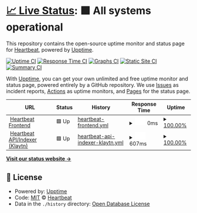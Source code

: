 # [📈 Live Status](https://heartbeat-exchange.github.io/uptime): <!--live status--> **🟩 All systems operational**

This repository contains the open-source uptime monitor and status page for [Heartbeat](https://heartbeat-exchange.github.io/uptime), powered by [Upptime](https://github.com/upptime/upptime).

[![Uptime CI](https://github.com/heartbeat-exchange/uptime/workflows/Uptime%20CI/badge.svg)](https://github.com/heartbeat-exchange/uptime/actions?query=workflow%3A%22Uptime+CI%22)
[![Response Time CI](https://github.com/heartbeat-exchange/uptime/workflows/Response%20Time%20CI/badge.svg)](https://github.com/heartbeat-exchange/uptime/actions?query=workflow%3A%22Response+Time+CI%22)
[![Graphs CI](https://github.com/heartbeat-exchange/uptime/workflows/Graphs%20CI/badge.svg)](https://github.com/heartbeat-exchange/uptime/actions?query=workflow%3A%22Graphs+CI%22)
[![Static Site CI](https://github.com/heartbeat-exchange/uptime/workflows/Static%20Site%20CI/badge.svg)](https://github.com/heartbeat-exchange/uptime/actions?query=workflow%3A%22Static+Site+CI%22)
[![Summary CI](https://github.com/heartbeat-exchange/uptime/workflows/Summary%20CI/badge.svg)](https://github.com/heartbeat-exchange/uptime/actions?query=workflow%3A%22Summary+CI%22)

With [Upptime](https://upptime.js.org), you can get your own unlimited and free uptime monitor and status page, powered entirely by a GitHub repository. We use [Issues](https://github.com/heartbeat-exchange/uptime/issues) as incident reports, [Actions](https://github.com/heartbeat-exchange/uptime/actions) as uptime monitors, and [Pages](https://heartbeat-exchange.github.io/uptime) for the status page.

<!--start: status pages-->
<!-- This summary is generated by Upptime (https://github.com/upptime/upptime) -->
<!-- Do not edit this manually, your changes will be overwritten -->
<!-- prettier-ignore -->
| URL | Status | History | Response Time | Uptime |
| --- | ------ | ------- | ------------- | ------ |
| <img alt="" src="https://icons.duckduckgo.com/ip3/heartbeat.exchange.ico" height="13"> [Heartbeat Frontend](https://heartbeat.exchange) | 🟩 Up | [heartbeat-frontend.yml](https://github.com/heartbeat-exchange/uptime/commits/HEAD/history/heartbeat-frontend.yml) | <details><summary><img alt="Response time graph" src="./graphs/heartbeat-frontend/response-time-week.png" height="20"> 0ms</summary><br><a href="https://heartbeat-exchange.github.io/uptime/history/heartbeat-frontend"><img alt="Response time 0" src="https://img.shields.io/endpoint?url=https%3A%2F%2Fraw.githubusercontent.com%2Fheartbeat-exchange%2Fuptime%2FHEAD%2Fapi%2Fheartbeat-frontend%2Fresponse-time.json"></a><br><a href="https://heartbeat-exchange.github.io/uptime/history/heartbeat-frontend"><img alt="24-hour response time 0" src="https://img.shields.io/endpoint?url=https%3A%2F%2Fraw.githubusercontent.com%2Fheartbeat-exchange%2Fuptime%2FHEAD%2Fapi%2Fheartbeat-frontend%2Fresponse-time-day.json"></a><br><a href="https://heartbeat-exchange.github.io/uptime/history/heartbeat-frontend"><img alt="7-day response time 0" src="https://img.shields.io/endpoint?url=https%3A%2F%2Fraw.githubusercontent.com%2Fheartbeat-exchange%2Fuptime%2FHEAD%2Fapi%2Fheartbeat-frontend%2Fresponse-time-week.json"></a><br><a href="https://heartbeat-exchange.github.io/uptime/history/heartbeat-frontend"><img alt="30-day response time 0" src="https://img.shields.io/endpoint?url=https%3A%2F%2Fraw.githubusercontent.com%2Fheartbeat-exchange%2Fuptime%2FHEAD%2Fapi%2Fheartbeat-frontend%2Fresponse-time-month.json"></a><br><a href="https://heartbeat-exchange.github.io/uptime/history/heartbeat-frontend"><img alt="1-year response time 0" src="https://img.shields.io/endpoint?url=https%3A%2F%2Fraw.githubusercontent.com%2Fheartbeat-exchange%2Fuptime%2FHEAD%2Fapi%2Fheartbeat-frontend%2Fresponse-time-year.json"></a></details> | <details><summary><a href="https://heartbeat-exchange.github.io/uptime/history/heartbeat-frontend">100.00%</a></summary><a href="https://heartbeat-exchange.github.io/uptime/history/heartbeat-frontend"><img alt="All-time uptime 100.00%" src="https://img.shields.io/endpoint?url=https%3A%2F%2Fraw.githubusercontent.com%2Fheartbeat-exchange%2Fuptime%2FHEAD%2Fapi%2Fheartbeat-frontend%2Fuptime.json"></a><br><a href="https://heartbeat-exchange.github.io/uptime/history/heartbeat-frontend"><img alt="24-hour uptime 100.00%" src="https://img.shields.io/endpoint?url=https%3A%2F%2Fraw.githubusercontent.com%2Fheartbeat-exchange%2Fuptime%2FHEAD%2Fapi%2Fheartbeat-frontend%2Fuptime-day.json"></a><br><a href="https://heartbeat-exchange.github.io/uptime/history/heartbeat-frontend"><img alt="7-day uptime 100.00%" src="https://img.shields.io/endpoint?url=https%3A%2F%2Fraw.githubusercontent.com%2Fheartbeat-exchange%2Fuptime%2FHEAD%2Fapi%2Fheartbeat-frontend%2Fuptime-week.json"></a><br><a href="https://heartbeat-exchange.github.io/uptime/history/heartbeat-frontend"><img alt="30-day uptime 100.00%" src="https://img.shields.io/endpoint?url=https%3A%2F%2Fraw.githubusercontent.com%2Fheartbeat-exchange%2Fuptime%2FHEAD%2Fapi%2Fheartbeat-frontend%2Fuptime-month.json"></a><br><a href="https://heartbeat-exchange.github.io/uptime/history/heartbeat-frontend"><img alt="1-year uptime 100.00%" src="https://img.shields.io/endpoint?url=https%3A%2F%2Fraw.githubusercontent.com%2Fheartbeat-exchange%2Fuptime%2FHEAD%2Fapi%2Fheartbeat-frontend%2Fuptime-year.json"></a></details>
| <img alt="" src="https://icons.duckduckgo.com/ip3/api-klaytn.heartbeat.exchange.ico" height="13"> [Heartbeat API/Indexer (Klaytn)](https://api-klaytn.heartbeat.exchange) | 🟩 Up | [heartbeat-api-indexer-klaytn.yml](https://github.com/heartbeat-exchange/uptime/commits/HEAD/history/heartbeat-api-indexer-klaytn.yml) | <details><summary><img alt="Response time graph" src="./graphs/heartbeat-api-indexer-klaytn/response-time-week.png" height="20"> 607ms</summary><br><a href="https://heartbeat-exchange.github.io/uptime/history/heartbeat-api-indexer-klaytn"><img alt="Response time 607" src="https://img.shields.io/endpoint?url=https%3A%2F%2Fraw.githubusercontent.com%2Fheartbeat-exchange%2Fuptime%2FHEAD%2Fapi%2Fheartbeat-api-indexer-klaytn%2Fresponse-time.json"></a><br><a href="https://heartbeat-exchange.github.io/uptime/history/heartbeat-api-indexer-klaytn"><img alt="24-hour response time 607" src="https://img.shields.io/endpoint?url=https%3A%2F%2Fraw.githubusercontent.com%2Fheartbeat-exchange%2Fuptime%2FHEAD%2Fapi%2Fheartbeat-api-indexer-klaytn%2Fresponse-time-day.json"></a><br><a href="https://heartbeat-exchange.github.io/uptime/history/heartbeat-api-indexer-klaytn"><img alt="7-day response time 607" src="https://img.shields.io/endpoint?url=https%3A%2F%2Fraw.githubusercontent.com%2Fheartbeat-exchange%2Fuptime%2FHEAD%2Fapi%2Fheartbeat-api-indexer-klaytn%2Fresponse-time-week.json"></a><br><a href="https://heartbeat-exchange.github.io/uptime/history/heartbeat-api-indexer-klaytn"><img alt="30-day response time 607" src="https://img.shields.io/endpoint?url=https%3A%2F%2Fraw.githubusercontent.com%2Fheartbeat-exchange%2Fuptime%2FHEAD%2Fapi%2Fheartbeat-api-indexer-klaytn%2Fresponse-time-month.json"></a><br><a href="https://heartbeat-exchange.github.io/uptime/history/heartbeat-api-indexer-klaytn"><img alt="1-year response time 607" src="https://img.shields.io/endpoint?url=https%3A%2F%2Fraw.githubusercontent.com%2Fheartbeat-exchange%2Fuptime%2FHEAD%2Fapi%2Fheartbeat-api-indexer-klaytn%2Fresponse-time-year.json"></a></details> | <details><summary><a href="https://heartbeat-exchange.github.io/uptime/history/heartbeat-api-indexer-klaytn">100.00%</a></summary><a href="https://heartbeat-exchange.github.io/uptime/history/heartbeat-api-indexer-klaytn"><img alt="All-time uptime 100.00%" src="https://img.shields.io/endpoint?url=https%3A%2F%2Fraw.githubusercontent.com%2Fheartbeat-exchange%2Fuptime%2FHEAD%2Fapi%2Fheartbeat-api-indexer-klaytn%2Fuptime.json"></a><br><a href="https://heartbeat-exchange.github.io/uptime/history/heartbeat-api-indexer-klaytn"><img alt="24-hour uptime 100.00%" src="https://img.shields.io/endpoint?url=https%3A%2F%2Fraw.githubusercontent.com%2Fheartbeat-exchange%2Fuptime%2FHEAD%2Fapi%2Fheartbeat-api-indexer-klaytn%2Fuptime-day.json"></a><br><a href="https://heartbeat-exchange.github.io/uptime/history/heartbeat-api-indexer-klaytn"><img alt="7-day uptime 100.00%" src="https://img.shields.io/endpoint?url=https%3A%2F%2Fraw.githubusercontent.com%2Fheartbeat-exchange%2Fuptime%2FHEAD%2Fapi%2Fheartbeat-api-indexer-klaytn%2Fuptime-week.json"></a><br><a href="https://heartbeat-exchange.github.io/uptime/history/heartbeat-api-indexer-klaytn"><img alt="30-day uptime 100.00%" src="https://img.shields.io/endpoint?url=https%3A%2F%2Fraw.githubusercontent.com%2Fheartbeat-exchange%2Fuptime%2FHEAD%2Fapi%2Fheartbeat-api-indexer-klaytn%2Fuptime-month.json"></a><br><a href="https://heartbeat-exchange.github.io/uptime/history/heartbeat-api-indexer-klaytn"><img alt="1-year uptime 100.00%" src="https://img.shields.io/endpoint?url=https%3A%2F%2Fraw.githubusercontent.com%2Fheartbeat-exchange%2Fuptime%2FHEAD%2Fapi%2Fheartbeat-api-indexer-klaytn%2Fuptime-year.json"></a></details>

<!--end: status pages-->

[**Visit our status website →**](https://heartbeat-exchange.github.io/uptime)

## 📄 License

- Powered by: [Upptime](https://github.com/upptime/upptime)
- Code: [MIT](./LICENSE) © [Heartbeat](https://heartbeat-exchange.github.io/uptime)
- Data in the `./history` directory: [Open Database License](https://opendatacommons.org/licenses/odbl/1-0/)
